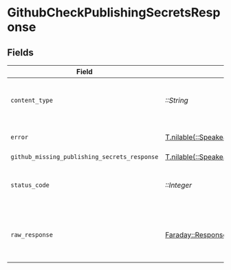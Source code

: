 # GithubCheckPublishingSecretsResponse


## Fields

| Field                                                                                                                                            | Type                                                                                                                                             | Required                                                                                                                                         | Description                                                                                                                                      |
| ------------------------------------------------------------------------------------------------------------------------------------------------ | ------------------------------------------------------------------------------------------------------------------------------------------------ | ------------------------------------------------------------------------------------------------------------------------------------------------ | ------------------------------------------------------------------------------------------------------------------------------------------------ |
| `content_type`                                                                                                                                   | *::String*                                                                                                                                       | :heavy_check_mark:                                                                                                                               | HTTP response content type for this operation                                                                                                    |
| `error`                                                                                                                                          | [T.nilable(::SpeakeasyClientSDK::Shared::Error)](../../models/shared/error.md)                                                                   | :heavy_minus_sign:                                                                                                                               | Default error response                                                                                                                           |
| `github_missing_publishing_secrets_response`                                                                                                     | [T.nilable(::SpeakeasyClientSDK::Shared::GithubMissingPublishingSecretsResponse)](../../models/shared/githubmissingpublishingsecretsresponse.md) | :heavy_minus_sign:                                                                                                                               | OK                                                                                                                                               |
| `status_code`                                                                                                                                    | *::Integer*                                                                                                                                      | :heavy_check_mark:                                                                                                                               | HTTP response status code for this operation                                                                                                     |
| `raw_response`                                                                                                                                   | [Faraday::Response](https://www.rubydoc.info/gems/faraday/Faraday/Response)                                                                      | :heavy_check_mark:                                                                                                                               | Raw HTTP response; suitable for custom response parsing                                                                                          |